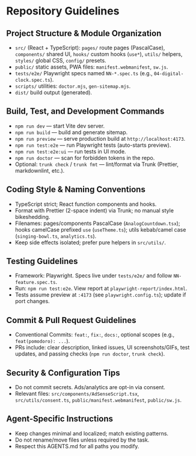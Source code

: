 # Repository Guidelines

## Project Structure & Module Organization
- `src/` (React + TypeScript): `pages/` route pages (PascalCase), `components/` shared UI, `hooks/` custom hooks (`use*`), `utils/` helpers, `styles/` global CSS, `config/` presets.
- `public/` static assets, PWA files: `manifest.webmanifest`, `sw.js`.
- `tests/e2e/` Playwright specs named `NN-*.spec.ts` (e.g., `04-digital-clock.spec.ts`).
- `scripts/` utilities: `doctor.mjs`, `gen-sitemap.mjs`.
- `dist/` build output (generated).

## Build, Test, and Development Commands
- `npm run dev` — start Vite dev server.
- `npm run build` — build and generate sitemap.
- `npm run preview` — serve production build at `http://localhost:4173`.
- `npm run test:e2e` — run Playwright tests (auto-starts preview).
- `npm run test:e2e:ui` — run tests in UI mode.
- `npm run doctor` — scan for forbidden tokens in the repo.
- Optional: `trunk check` / `trunk fmt` — lint/format via Trunk (Prettier, markdownlint, etc.).

## Coding Style & Naming Conventions
- TypeScript strict; React function components and hooks.
- Format with Prettier (2-space indent) via Trunk; no manual style bikeshedding.
- Filenames: pages/components PascalCase (`AnalogCountdown.tsx`); hooks camelCase prefixed `use` (`useTheme.ts`); utils kebab/camel case (`singing-bowl.ts`, `analytics.ts`).
- Keep side effects isolated; prefer pure helpers in `src/utils/`.

## Testing Guidelines
- Framework: Playwright. Specs live under `tests/e2e/` and follow `NN-feature.spec.ts`.
- Run: `npm run test:e2e`. View report at `playwright-report/index.html`.
- Tests assume preview at `:4173` (see `playwright.config.ts`); update if port changes.

## Commit & Pull Request Guidelines
- Conventional Commits: `feat:`, `fix:`, `docs:`, optional scopes (e.g., `feat(pomodoro): ...`).
- PRs include: clear description, linked issues, UI screenshots/GIFs, test updates, and passing checks (`npm run doctor`, `trunk check`).

## Security & Configuration Tips
- Do not commit secrets. Ads/analytics are opt-in via consent.
- Relevant files: `src/components/AdSenseScript.tsx`, `src/utils/consent.ts`, `public/manifest.webmanifest`, `public/sw.js`.

## Agent-Specific Instructions
- Keep changes minimal and localized; match existing patterns.
- Do not rename/move files unless required by the task.
- Respect this AGENTS.md for all paths you modify.

